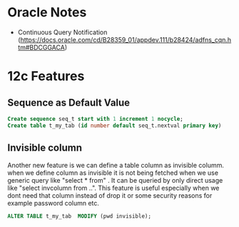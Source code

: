 # Oracle Notes

- Continuous Query Notification (https://docs.oracle.com/cd/B28359_01/appdev.111/b28424/adfns_cqn.htm#BDCGGACA)


# 12c Features

## Sequence as Default Value 

```sql
Create sequence seq_t start with 1 increment 1 nocycle;
Create table t_my_tab (id number default seq_t.nextval primary key)
```

## Invisible column
Another new feature is we can define a table column as invisible columm. when we define column as invisible it is not being fetched when we use generic query like "select * from" . It can be queried by only direct usage like "select invcolumn from ..". This feature is useful especially when we dont need that column instead of drop it or some security reasons for example password column etc.

```sql
ALTER TABLE t_my_tab  MODIFY (pwd invisible);
```
